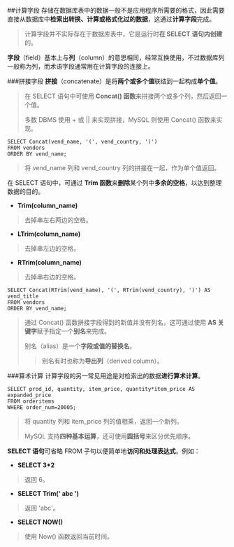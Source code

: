 ##计算字段
存储在数据库表中的数据一般不是应用程序所需要的格式，因此需要直接从数据库中**检索出转换、计算或格式化过的数据**，这通过**计算字段**完成。
> 计算字段并不实际存在于数据库表中，它是运行时**在 SELECT 语句内创建**的。

**字段**（field）基本上与**列**（column）的意思相同，经常互换使用，不过数据库列一般称为列，而术语字段通常用在计算字段的连接上。

###拼接字段
**拼接**（concatenate）是将**两个或多个值**联结到一起构成**单个值**。
> 在 SELECT 语句中可使用 **Concat() 函数**来拼接两个或多个列，然后返回一个值。
> 
> 多数 DBMS 使用 + 或 || 来实现拼接，MySQL 则使用 Concat() 函数来实现。

```
SELECT Concat(vend_name, '(', vend_country, ')')
FROM vendors
ORDER BY vend_name;
```
> 将 vend_name 列和 vend_country 列的拼接在一起，作为单个值返回。

在 SELECT 语句中，可通过 **Trim 函数**来**删除**某个列中**多余的空格**，以达到整理数据的目的。
- **Trim(column_name)**
> 去掉串左右两边的空格。
- **LTrim(column_name)**
> 去掉串左边的空格。
- **RTrim(column_name)**
> 去掉串右边的空格。

```
SELECT Concat(RTrim(vend_name), '(', RTrim(vend_country), ')') AS vend_title
FROM vendors
ORDER BY vend_name;
```
> 通过 Concat() 函数拼接字段得到的新值并没有列名，这可通过使用 **AS 关键字**赋予指定一个**别名**来完成。
> 
> 别名（alias）是一个**字段或值的替换名**。
> > 别名有时也称为**导出列**（derived column）。

###算术计算
计算字段的另一常见用途是对检索出的数据**进行算术计算**。

```
SELECT prod_id, quantity, item_price, quantity*item_price AS expanded_price
FROM orderitems
WHERE order_num=20005;
```
> 将 quantity 列和 item_price 列的值相乘，返回一个新列。
> 
> MySQL 支持**四种基本运算**，还可使用**圆括号**来区分优先顺序。

**SELECT 语句**可省略 FROM 子句以便简单地**访问和处理表达式**。例如：
- **SELECT 3*2**
> 返回 6。
- **SELECT Trim('   abc   ')**
> 返回 'abc'。
- **SELECT NOW()**
> 使用 Now() 函数返回当前时间。
